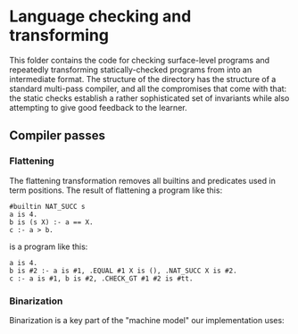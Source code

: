 # Language checking and transforming

This folder contains the code for checking surface-level programs and repeatedly transforming statically-checked programs from into an intermediate format. The structure of the directory has the structure of a standard multi-pass compiler, and all the compromises that come with that: the static checks establish a rather sophisticated set of invariants while also attempting to give good feedback to the learner.

## Compiler passes

### Flattening

The flattening transformation removes all builtins and predicates used in term positions. The result of flattening a program like this:

    #builtin NAT_SUCC s
    a is 4.
    b is (s X) :- a == X.
    c :- a > b.

is a program like this:

    a is 4.
    b is #2 :- a is #1, .EQUAL #1 X is (), .NAT_SUCC X is #2.
    c :- a is #1, b is #2, .CHECK_GT #1 #2 is #tt.

### Binarization

Binarization is a key part of the "machine model" our implementation uses:
